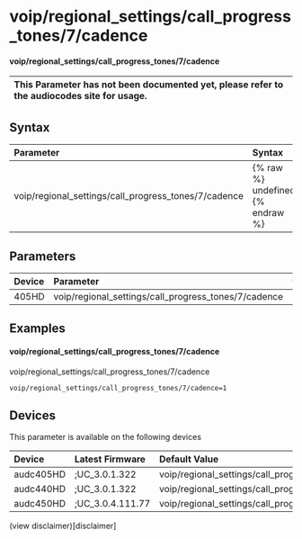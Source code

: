﻿---
description: voip/regional_settings/call_progress_tones/7/cadence
search: false
---

# voip/regional_settings/call_progress_tones/7/cadence

#### voip/regional_settings/call_progress_tones/7/cadence


| This Parameter has not been documented yet, please refer to the audiocodes site for usage.  |
| :--- |

## Syntax
| Parameter | Syntax |
| :--- | :--- |
|voip/regional_settings/call_progress_tones/7/cadence | {% raw %} undefined {% endraw %} |

## Parameters
|Device|Parameter|value|Description|
|:---|:---|:---|:---|
| 405HD | voip/regional_settings/call_progress_tones/7/cadence |  |  |

## Examples
#### voip/regional_settings/call_progress_tones/7/cadence

voip/regional_settings/call_progress_tones/7/cadence

```
voip/regional_settings/call_progress_tones/7/cadence=1
```

## Devices
This parameter is available on the following devices

| Device | Latest Firmware | Default Value |
|:---|:---|:---|
| audc405HD | ;UC_3.0.1.322 | voip/regional_settings/call_progress_tones/7/cadence=1 
| audc440HD | ;UC_3.0.1.322 | voip/regional_settings/call_progress_tones/7/cadence=1 
| audc450HD | ;UC_3.0.4.111.77 | voip/regional_settings/call_progress_tones/7/cadence=1 

(view disclaimer)[disclaimer]
